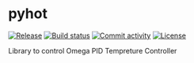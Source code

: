 # pyhot

[![Release](https://img.shields.io/github/v/release/nanosystemslab/pyhot)](https://img.shields.io/github/v/release/nanosystemslab/pyhot)
[![Build status](https://img.shields.io/github/actions/workflow/status/nanosystemslab/pyhot/main.yml?branch=main)](https://github.com/nanosystemslab/pyhot/actions/workflows/main.yml?query=branch%3Amain)
[![Commit activity](https://img.shields.io/github/commit-activity/m/nanosystemslab/pyhot)](https://img.shields.io/github/commit-activity/m/nanosystemslab/pyhot)
[![License](https://img.shields.io/github/license/nanosystemslab/pyhot)](https://img.shields.io/github/license/nanosystemslab/pyhot)

Library to control Omega PID Tempreture Controller
